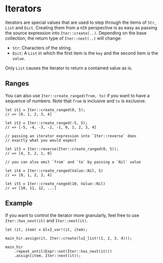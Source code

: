 # Iterators

Iterators are special values that are used to step through the items of `Str`, `List` and `Dict`. Creating them from a `HIR` perspective is as easy as passing the source expression into `Iter::create(..)`. Depending on the base collection, the return type of `Iter::next(..)` will change:

- `Str`: Characters of the string.
- `Dict`: A `List` in which the first item is the `key` and the second item is the `value`.

Only `List` causes the iterator to return a contained value as is.

## Ranges

You can also use `Iter::create_ranged(from, to)` if you want to have a sequence of numbers.  Note that `from` is inclusive and `to` is exclusive.

``` rust,no_run
let it1 = Iter::create_ranged(0, 5);
// => [0, 1, 2, 3, 4]

let it2 = Iter::create_ranged(-5, 5);
// => [-5, -4, -3, -2, -1, 0, 1, 2, 3, 4]

// passing an iterator expression into `Iter::reverse` does 
// exactly what you would expect

let it3 = Iter::reverse(Iter::create_ranged(0, 5));
// => [4, 3, 2, 1, 0]

// you can also omit `from` and `to` by passing a `Nil` value

let it4 = Iter::create_ranged(Value::Nil, 5)
// => [0, 1, 2, 3, 4]

let it5 = Iter::create_ranged(10, Value::Nil)
// => [10, 11, 12, ...]
```

## Example

If you want to control the iterator more granularly, feel free to use `Iter::has_next(it)` and `Iter::next(it)`.

``` rust,no_run
let (it, item) = &lv2_var!(it, item);

main_hir.assign(it, Iter::create(lv2_list!(1, 2, 3, 4)));

main_hir
    .repeat_until(Expr::not(Iter::has_next(it)))
    .assign(item, Iter::next(it));
```

